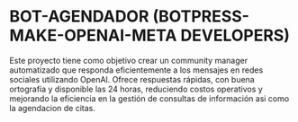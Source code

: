 # BOT-AGENDADOR (BOTPRESS-MAKE-OPENAI-META DEVELOPERS)
Este proyecto tiene como objetivo crear un community manager automatizado que responda eficientemente a los mensajes en redes sociales utilizando OpenAI. Ofrece respuestas rápidas, con buena ortografía y disponible las 24 horas, reduciendo costos operativos y mejorando la eficiencia en la gestión de consultas de información asi como la agendacion de citas.

